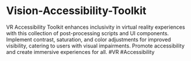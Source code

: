 # Vision-Accessibility-Toolkit
VR Accessibility Toolkit enhances inclusivity in virtual reality experiences with this collection of post-processing scripts and UI components. Implement contrast, saturation, and color adjustments for improved visibility, catering to users with visual impairments. Promote accessibility and create immersive experiences for all. #VR #Accessibility
